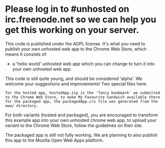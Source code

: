 Please log in to #unhosted on irc.freenode.net so we can help you get this working on your server.
======================

This code is published under the AGPL license. It's what you need to publish your own unhosted web app to the Chrome Web Store, which means it consists of:

* a 'hello world' unhosted web app which you can change to turn it into your own unhosted web app.

This code is still quite young, and should be considered 'alpha'. We welcome your suggestions
and improvements! Two special files here:

	for the hosted app, hostedApp.zip is the 'fancy bookmark' we submitted to the Chrome Web Store, to make My Favourite Sandwich available there
	for the packaged app, the packagedApp.crx file was generated from the www/ directory.

For both variants (hosted and packaged), you are encouraged to transform this example app into your own unhosted chrome web app; to upload your variant to the Chrome Web Store, follow the guidelines on their site.

The packaged app is still not fully working. We are planning to also publish this app to the Mozilla Open Web Apps platform.

